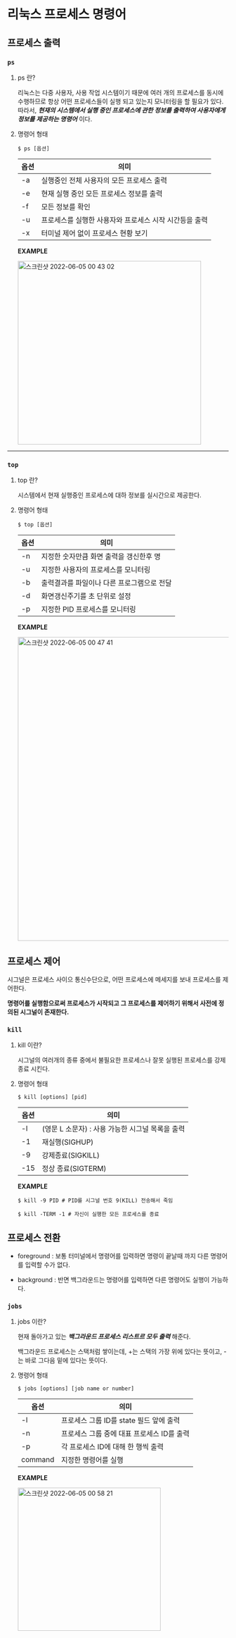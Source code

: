 # 리눅스 프로세스 명령어


## 프로세스 출력 
### `ps`

1) ps 란? 

    리눅스는 다중 사용자, 사용 작업 시스템이기 때문에 여러 개의 프로세스를 동시에 수행하므로 항상 어떤 프로세스들이 실행 되고 있는지 모니터링을 할 필요가 있다. 따라서, ***현재의 시스템에서 실행 중인 프로세스에 관한 정보를 출력하여 사용자에게 정보를 제공하는 명령어*** 이다. 
  
2) 명령어 형태

    `$ ps [옵션]`
        
      | 옵션 |의미|
      |--------- |----|
      |-a|실행중인 전체 사용자의 모든 프로세스 출력|
      |-e|현재 실행 중인 모든 프로세스 정보를 출력|
      |-f|모든 정보를 확인|
      |-u|프로세스를 실행한 사용자와 프로세스 시작 시간등을 출력|
      |-x|터미널 제어 없이 프로세스 현황 보기|
      
     **EXAMPLE**
     
      <img width="417" alt="스크린샷 2022-06-05 00 43 02" src="https://user-images.githubusercontent.com/106860759/172013236-d82f77e3-5d1c-4133-9b2f-f14829636824.png">


      
  
----------------------


 ### `top`     
1) top 란? 

    시스템에서 현재 실행중인 프로세스에 대하 정보를 실시간으로 제공한다.
    
  
2) 명령어 형태

    `$ top [옵션]`
        
      | 옵션 |의미|
      |--------- |----|
      |-n|지정한 숫자만큼 화면 출력을 갱신한후 명|
      |-u|지정한 사용자의 프로세스를 모니터링|
      |-b|출력결과를 파일이나 다른 프로그램으로 전달|
      |-d|화면갱신주기를 초 단위로 설정|
      |-p|지정한 PID 프로세스를 모니터링|


    **EXAMPLE**
 
    <img width="690" alt="스크린샷 2022-06-05 00 47 41" src="https://user-images.githubusercontent.com/106860759/172013507-f023b208-492e-44d4-9f7d-3fead8a3a856.png">

     

     
     
       
## 프로세스 제어 

시그널은 프로세스 사이으 통신수단으로, 어떤 프로세스에 메세지를 보내 프로세스를 제어한다.

**명령어를 실행함으로써 프로세스가 시작되고 그 프로세스를 제어하기 위해서 사전에 정의된 시그널이 존재한다.**


### `kill`

1) kill 이란?

   시그널의 여러개의 종류 중에서 불필요한 프로세스나 잘못 실행된 프로세스를 강제 종료 시킨다.
   
   
2) 명령어 형태

    `$ kill [options] [pid]`
        
      | 옵션 |의미|
      |--------- |----|
      |-l|(영문 L 소문자) : 사용 가능한 시그널 목록을 출력|
      |-1|재실행(SIGHUP)|
      |-9|강제종료(SIGKILL)|
      |-15| 정상 종료(SIGTERM)|
      
        
    **EXAMPLE**
    
     `$ kill -9 PID # PID를 시그널 번호 9(KILL) 전송해서 죽임`
    
     `$ kill -TERM -1 # 자신이 실행한 모든 프로세스를 종료`
     




## 프로세스 전환

- foreground : 보통 터미널에서 명령어를 입력하면 명령이 끝날때 까지 다른 명령어를 입력할 수가 없다. 

- background : 반면 백그라운드는 명령어를 입력하면 다른 명령어도 실행이 가능하다. 

### `jobs`

1) jobs 이란?

   현재 돌아가고 있는 ***백그라운드 프로세스 리스트르 모두 출력***  해준다.
   
   백그라운드 프로세스는 스택처럼 쌓이는데, +는 스택의 가장 위에 있다는 뜻이고, -는 바로 그다음 밑에 있다는 뜻이다.
   
   
2) 명령어 형태

    `$ jobs [options] [job name or number]`
    
    | 옵션 |의미|
    |--------- |----|
    |-l|프로세스 그룹 ID를 state 필드 앞에 출력|
    |-n|프로세스 그룹 중에 대표 프로세스 ID를 출력|
    |-p|각 프로세스 ID에 대해 한 행씩 출력|
    |command|지정한 명령어를 실행|
        
        
     **EXAMPLE**
    
    <img width="325" alt="스크린샷 2022-06-05 00 58 21" src="https://user-images.githubusercontent.com/106860759/172013874-5480729c-51e4-4c15-9389-9657642808ef.png">

        
